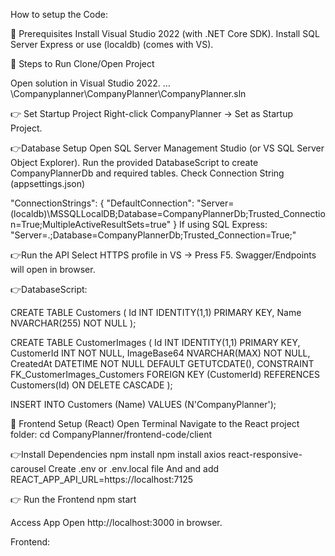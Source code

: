 How to setup the Code:

📌 Prerequisites
Install Visual Studio 2022 (with .NET Core SDK).
Install SQL Server Express or use (localdb) (comes with VS).

📌 Steps to Run
Clone/Open Project

Open solution in Visual Studio 2022.
…\Companyplanner\CompanyPlanner\CompanyPlanner.sln

👉 Set Startup Project
Right-click CompanyPlanner → Set as Startup Project.

👉Database Setup
Open SQL Server Management Studio (or VS SQL Server Object Explorer).
Run the provided DatabaseScript to create CompanyPlannerDb and required tables.
Check Connection String (appsettings.json)

 "ConnectionStrings": {
  "DefaultConnection": "Server=(localdb)\\MSSQLLocalDB;Database=CompanyPlannerDb;Trusted_Connection=True;MultipleActiveResultSets=true"
}
If using SQL Express:
 "Server=.;Database=CompanyPlannerDb;Trusted_Connection=True;"


👉Run the API
Select HTTPS profile in VS → Press F5.
Swagger/Endpoints will open in browser.

👉DatabaseScript:

CREATE TABLE Customers (
    Id INT IDENTITY(1,1) PRIMARY KEY,
    Name NVARCHAR(255) NOT NULL
);

CREATE TABLE CustomerImages (
    Id INT IDENTITY(1,1) PRIMARY KEY,
    CustomerId INT NOT NULL,
    ImageBase64 NVARCHAR(MAX) NOT NULL,
    CreatedAt DATETIME NOT NULL DEFAULT GETUTCDATE(),
    CONSTRAINT FK_CustomerImages_Customers
        FOREIGN KEY (CustomerId) REFERENCES Customers(Id)
        ON DELETE CASCADE
);


INSERT INTO Customers (Name)
VALUES (N'CompanyPlanner');

📌 Frontend Setup (React)
Open Terminal
Navigate to the React project folder:
 cd CompanyPlanner/frontend-code/client

👉Install Dependencies
 npm install
npm install axios react-responsive-carousel
Create .env or .env.local file
And and add 
REACT_APP_API_URL=https://localhost:7125

👉 Run the Frontend
 npm start
 
Access App
Open http://localhost:3000 in browser.

Frontend:

